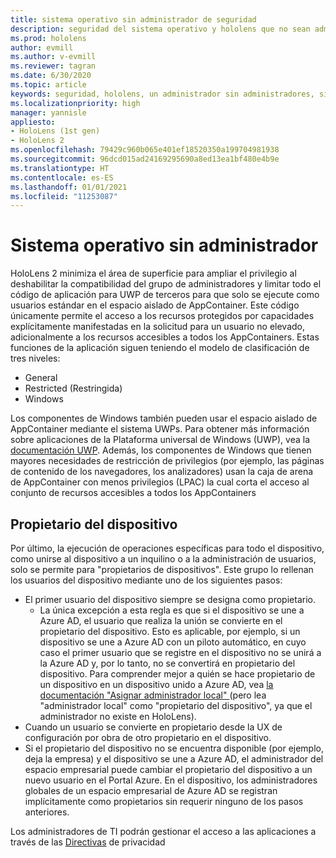```yaml
---
title: sistema operativo sin administrador de seguridad
description: seguridad del sistema operativo y hololens que no sean administradores
ms.prod: hololens
author: evmill
ms.author: v-evmill
ms.reviewer: tagran
ms.date: 6/30/2020
ms.topic: article
keywords: seguridad, hololens, un administrador sin administradores, sin administradores, sistema operativo, sistema operativo sin administradores, administrador, so, so sin administradores, hololens 2, seguridad de hololens2
ms.localizationpriority: high
manager: yannisle
appliesto:
- HoloLens (1st gen)
- HoloLens 2
ms.openlocfilehash: 79429c960b065e401ef18520350a199704981938
ms.sourcegitcommit: 96dcd015ad24169295690a8ed13ea1bf480e4b9e
ms.translationtype: HT
ms.contentlocale: es-ES
ms.lasthandoff: 01/01/2021
ms.locfileid: "11253087"
---
```

# Sistema operativo sin administrador

HoloLens 2 minimiza el área de superficie para ampliar el privilegio al deshabilitar la compatibilidad del grupo de administradores y limitar todo el código de aplicación para UWP de terceros para que solo se ejecute como usuarios estándar en el espacio aislado de AppContainer. Este código únicamente permite el acceso a los recursos protegidos por capacidades explícitamente manifestadas en la solicitud para un usuario no elevado, adicionalmente a los recursos accesibles a todos los AppContainers.
Estas funciones de la aplicación siguen teniendo el modelo de clasificación de tres niveles:
  * General
  * Restricted (Restringida)
  * Windows

Los componentes de Windows también pueden usar el espacio aislado de AppContainer mediante el sistema UWPs. Para obtener más información sobre aplicaciones de la Plataforma universal de Windows (UWP), vea la [documentación UWP](https://docs.microsoft.com/windows/uwp/). Además, los componentes de Windows que tienen mayores necesidades de restricción de privilegios (por ejemplo, las páginas de contenido de los navegadores, los analizadores) usan la caja de arena de AppContainer con menos privilegios (LPAC) la cual corta el acceso al conjunto de recursos accesibles a todos los AppContainers

## Propietario del dispositivo

Por último, la ejecución de operaciones específicas para todo el dispositivo, como unirse al dispositivo a un inquilino o a la administración de usuarios, solo se permite para "propietarios de dispositivos". Este grupo lo rellenan los usuarios del dispositivo mediante uno de los siguientes pasos:
  * El primer usuario del dispositivo siempre se designa como propietario. 
    * La única excepción a esta regla es que si el dispositivo se une a Azure AD, el usuario que realiza la unión se convierte en el propietario del dispositivo. Esto es aplicable, por ejemplo, si un dispositivo se une a Azure AD con un piloto automático, en cuyo caso el primer usuario que se registre en el dispositivo no se unirá a la Azure AD y, por lo tanto, no se convertirá en propietario del dispositivo. Para comprender mejor a quién se hace propietario de un dispositivo en un dispositivo unido a Azure AD, vea [la documentación "Asignar administrador local" ](https://docs.microsoft.com/azure/active-directory/devices/assign-local-admin)(pero lea "administrador local" como "propietario del dispositivo", ya que el administrador no existe en HoloLens).
  * Cuando un usuario se convierte en propietario desde la UX de configuración por obra de otro propietario en el dispositivo.
  * Si el propietario del dispositivo no se encuentra disponible (por ejemplo, deja la empresa) y el dispositivo se une a Azure AD, el administrador del espacio empresarial puede cambiar el propietario del dispositivo a un nuevo usuario en el Portal Azure.
En el dispositivo, los administradores globales de un espacio empresarial de Azure AD se registran implícitamente como propietarios sin requerir ninguno de los pasos anteriores. 

Los administradores de TI podrán gestionar el acceso a las aplicaciones a través de las [Directivas](https://docs.microsoft.com/windows/client-management/mdm/policy-csp-privacy) de privacidad 
